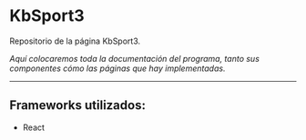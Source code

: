 # KbSport3

Repositorio de la página KbSport3.

_Aquí colocaremos toda la documentación del programa, tanto sus componentes cómo las páginas que hay implementadas._

---

## Frameworks utilizados:

- React
